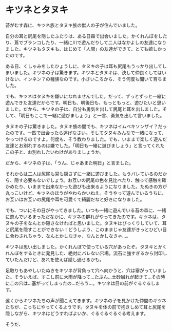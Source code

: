 # キツネとタヌキ

苔がむす森に、キツネ族とタヌキ族の獣人の子が住んでいました。

自分の耳と尻尾を隠したふたりは、ある日森で出会いました。かくれんぼをしたり、蔦でブランコしたり、一緒に川で遊んだりして二人はなかよしの友達になりました。キツネもタヌキも、はじめて「人間」の友達ができて、とても嬉しかったのです。

ある日、くしゃみをしたひょうしに、タヌキの子は耳も尻尾もうっかり出してしまいました。キツネの子は驚きます。キツネとタヌキは、決して仲良くしてはいけない、インネン？の種族なのです。小さいころから、そう何度も聞いて育ちました。

でも、キツネはタヌキを嫌いになれませんでした。だって、ずっとずっと一緒に遊んできた友達だからです。明日も、明後日も、もっともっと、遊びたいと思いました。だから、キツネの子は、自分も勇気を出して尻尾と耳を出しました。そして、「明日もここで一緒に遊びましょう」と一言、勇気を出して言いました。

タヌキの子は驚きました。タヌキ族の間でも、キツネはイムベキソンザイ？だったのです。一匹で出会ったら逃げなさい。そしてタヌキみんなで一緒になって、やっつけるのですよ。何度も、そう教わりました。でも、いままで楽しく遊んだ友達とお別れするのは嫌でした。「明日も一緒に遊びましょう」と言ってくれたこの子と、お別れしたいわけがありましょうか。

だから、キツネの子は、「うん、じゃあまた明日」と言ました。

それからは二人は尻尾も耳も隠さずに一緒に遊びました。もうバレているのだから、隠す必要もないでしょう。お互いの尻尾の色を見比べたり、触って感触を確かめたり、いままで出来なかった遊びも出来るようになりました。たぬきの方が丸っこいけど、キツネのほうがやわらかいねえ。そうやって遊んでいるうちに、お互いはお互いの尻尾や耳を可愛くて綺麗だなと好きになりました。

でも、ついにその日がやってきました。いつも一緒に遊んでいる苔の森に、一緒に遊んでいるまっただなかに、キツネの群れがやってきたのです。キツネは、タヌキの子をなんとか隠さなければと思いました。タヌキはびっくりしていて、耳と尻尾を隠すことができない！どうしよう、このままじゃ友達がきっとひどい目に合わされちゃう、なんとかしなきゃ、なんとかしなきゃ…。

キツネは思い出しました。かくれんぼで使っている穴があったぞ。タヌキとかくれんぼをするときに発見した、絶対にバレない穴場。流石に強すぎるから封印していたんだけど、あれを使えば隠し通せるかも。

足取りもあやしいたぬきをキツネが背負って穴へ向かうと、穴は塞がっていました。そういえば、すこし前に大雨が降って…たぶん…土砂崩れが起きて…その時にこの穴は…塞がってしまったの…だろう…。キツネは目の前がぐるぐるします。

遠くからキツネたちの声が聞こえてきます。キツネの子を見かけた仲間のキツネたちが、こっちにやってくるようです。タヌキを体の前で抱きしめて耳と尻尾を隠しながら、キツネはどうすればよいか、ぐるぐるぐるぐる考えます。

そうだ、
